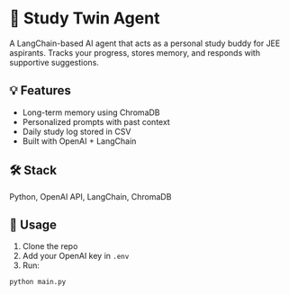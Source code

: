 # 🧠 Study Twin Agent

A LangChain-based AI agent that acts as a personal study buddy for JEE aspirants. Tracks your progress, stores memory, and responds with supportive suggestions.

## 💡 Features

- Long-term memory using ChromaDB
- Personalized prompts with past context
- Daily study log stored in CSV
- Built with OpenAI + LangChain

## 🛠️ Stack

Python, OpenAI API, LangChain, ChromaDB

## 🚀 Usage

1. Clone the repo
2. Add your OpenAI key in `.env`
3. Run:

```bash
python main.py

